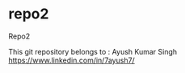 # repo2
Repo2

This git repository belongs to : Ayush Kumar Singh https://www.linkedin.com/in/7ayush7/

